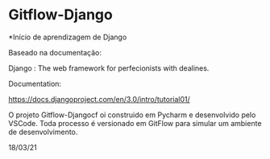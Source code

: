 # Gitflow-Django
*Início de aprendizagem de Django

Baseado na documentação:

Django : The web framework for perfecionists with dealines.

Documentation:

https://docs.djangoproject.com/en/3.0/intro/tutorial01/


O projeto Gitflow-Djangocf oi construido  em Pycharm e desenvolvido pelo VSCode.
Toda processo é versionado em GitFlow para simular um ambiente de desenvolvimento.


18/03/21
